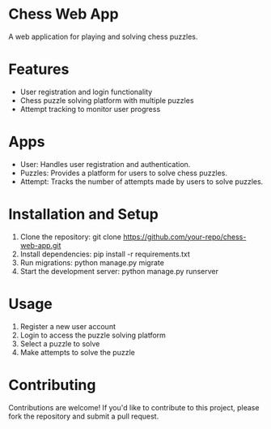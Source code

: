 # Chess Web App

A web application for playing and solving chess puzzles.

# Features
- User registration and login functionality
- Chess puzzle solving platform with multiple puzzles
- Attempt tracking to monitor user progress

# Apps
- User: Handles user registration and authentication.
- Puzzles: Provides a platform for users to solve chess puzzles.
- Attempt: Tracks the number of attempts made by users to solve puzzles.

# Installation and Setup
1. Clone the repository: git clone https://github.com/your-repo/chess-web-app.git
2. Install dependencies: pip install -r requirements.txt
3. Run migrations: python manage.py migrate
4. Start the development server: python manage.py runserver

# Usage
1. Register a new user account
2. Login to access the puzzle solving platform
3. Select a puzzle to solve
4. Make attempts to solve the puzzle

# Contributing
Contributions are welcome! If you'd like to contribute to this project, please fork the repository and submit a pull request.

